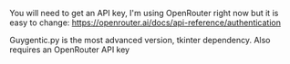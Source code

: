 You will need to get an API key, I'm using OpenRouter right now but it is easy to change:
https://openrouter.ai/docs/api-reference/authentication

Guygentic.py is the most advanced version, tkinter dependency. Also requires an OpenRouter API key

